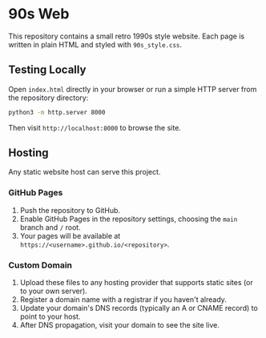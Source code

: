 # 90s Web

This repository contains a small retro 1990s style website. Each page is written in plain HTML and styled with `90s_style.css`.

## Testing Locally

Open `index.html` directly in your browser or run a simple HTTP server from the repository directory:

```bash
python3 -m http.server 8000
```

Then visit `http://localhost:8000` to browse the site.

## Hosting

Any static website host can serve this project.

### GitHub Pages
1. Push the repository to GitHub.
2. Enable GitHub Pages in the repository settings, choosing the `main` branch and `/` root.
3. Your pages will be available at `https://<username>.github.io/<repository>`.

### Custom Domain
1. Upload these files to any hosting provider that supports static sites (or to your own server).
2. Register a domain name with a registrar if you haven't already.
3. Update your domain's DNS records (typically an A or CNAME record) to point to your host.
4. After DNS propagation, visit your domain to see the site live.

